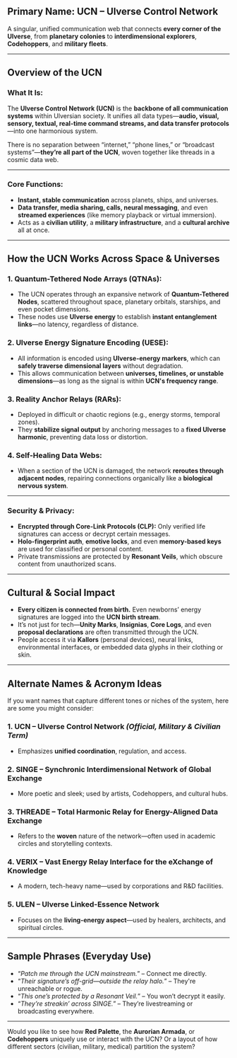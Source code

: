 ## **Primary Name: UCN – Ulverse Control Network**

A singular, unified communication web that connects **every corner of the Ulverse**, from **planetary colonies** to **interdimensional explorers**, **Codehoppers**, and **military fleets**.

---

## **Overview of the UCN**

### **What It Is:**

The **Ulverse Control Network (UCN)** is the **backbone of all communication systems** within Ulversian society. It unifies all data types—**audio, visual, sensory, textual, real-time command streams, and data transfer protocols**—into one harmonious system.

There is no separation between “internet,” “phone lines,” or “broadcast systems”—**they’re all part of the UCN**, woven together like threads in a cosmic data web.

---

### **Core Functions:**

- **Instant, stable communication** across planets, ships, and universes.
- **Data transfer, media sharing, calls, neural messaging**, and even **streamed experiences** (like memory playback or virtual immersion).
- Acts as a **civilian utility**, a **military infrastructure**, and a **cultural archive** all at once.

---

## **How the UCN Works Across Space & Universes**

### **1. Quantum-Tethered Node Arrays (QTNAs):**

- The UCN operates through an expansive network of **Quantum-Tethered Nodes**, scattered throughout space, planetary orbitals, starships, and even pocket dimensions.
- These nodes use **Ulverse energy** to establish **instant entanglement links**—no latency, regardless of distance.

### **2. Ulverse Energy Signature Encoding (UESE):**

- All information is encoded using **Ulverse-energy markers**, which can **safely traverse dimensional layers** without degradation.
- This allows communication between **universes, timelines, or unstable dimensions**—as long as the signal is within **UCN's frequency range**.

### **3. Reality Anchor Relays (RARs):**

- Deployed in difficult or chaotic regions (e.g., energy storms, temporal zones).
- They **stabilize signal output** by anchoring messages to a **fixed Ulverse harmonic**, preventing data loss or distortion.

### **4. Self-Healing Data Webs:**

- When a section of the UCN is damaged, the network **reroutes through adjacent nodes**, repairing connections organically like a **biological nervous system**.

---

### **Security & Privacy:**

- **Encrypted through Core-Link Protocols (CLP):** Only verified life signatures can access or decrypt certain messages.
- **Holo-fingerprint auth**, **emotive locks**, and even **memory-based keys** are used for classified or personal content.
- Private transmissions are protected by **Resonant Veils**, which obscure content from unauthorized scans.

---

## **Cultural & Social Impact**

- **Every citizen is connected from birth.** Even newborns’ energy signatures are logged into the **UCN birth stream**.
- It’s not just for tech—**Unity Marks**, **Insignias**, **Core Logs**, and even **proposal declarations** are often transmitted through the UCN.
- People access it via **Kallors** (personal devices), neural links, environmental interfaces, or embedded data glyphs in their clothing or skin.

---

## **Alternate Names & Acronym Ideas**

If you want names that capture different tones or niches of the system, here are some you might consider:

### **1. UCN – Ulverse Control Network** _(Official, Military & Civilian Term)_

- Emphasizes **unified coordination**, regulation, and access.

### **2. SINGE – Synchronic Interdimensional Network of Global Exchange**

- More poetic and sleek; used by artists, Codehoppers, and cultural hubs.

### **3. THREADE – Total Harmonic Relay for Energy-Aligned Data Exchange**

- Refers to the **woven** nature of the network—often used in academic circles and storytelling contexts.

### **4. VERIX – Vast Energy Relay Interface for the eXchange of Knowledge**

- A modern, tech-heavy name—used by corporations and R&D facilities.

### **5. ULEN – Ulverse Linked-Essence Network**

- Focuses on the **living-energy aspect**—used by healers, architects, and spiritual circles.

---

## **Sample Phrases (Everyday Use)**

- “_Patch me through the UCN mainstream._” – Connect me directly.
- “_Their signature’s off-grid—outside the relay halo._” – They're unreachable or rogue.
- “_This one’s protected by a Resonant Veil._” – You won’t decrypt it easily.
- “_They’re streakin’ across SINGE._” – They’re livestreaming or broadcasting everywhere.

---

Would you like to see how **Red Palette**, the **Aurorian Armada**, or **Codehoppers** uniquely use or interact with the UCN? Or a layout of how different sectors (civilian, military, medical) partition the system?
